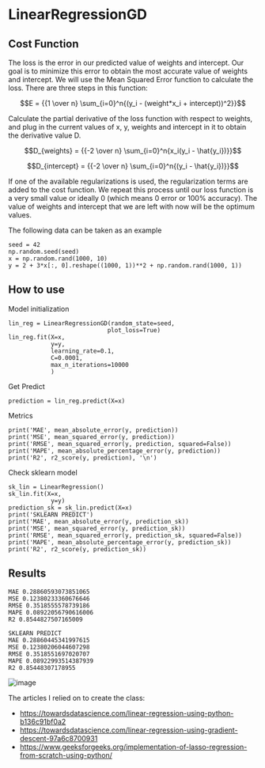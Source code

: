 # LinearRegressionGD
## Cost Function
The loss is the error in our predicted value of weights and intercept. Our goal is to minimize this error to obtain the most accurate value of weights and intercept.
We will use the Mean Squared Error function to calculate the loss. There are three steps in this function:

$$E = {{1 \over n} \sum_{i=0}^n{(y_i - (weight*x_i + intercept))^2}}$$

Calculate the partial derivative of the loss function with respect to weights, and plug in the current values of x, y, weights and intercept in it to obtain the derivative value D.

$$D_{weights} = {{-2 \over n} \sum_{i=0}^n{x_i(y_i - \hat{y_i})}}$$

$$D_{intercept} = {{-2 \over n} \sum_{i=0}^n{(y_i - \hat{y_i})}}$$

If one of the available regularizations is used, the regularization terms are added to the cost function.
We repeat this process until our loss function is a very small value or ideally 0 (which means 0 error or 100% accuracy). The value of weights and intercept that we are left with now will be the optimum values.

The following data can be taken as an example
```
seed = 42
np.random.seed(seed)
x = np.random.rand(1000, 10)
y = 2 + 3*x[:, 0].reshape((1000, 1))**2 + np.random.rand(1000, 1))
```
## How to use
Model initialization
```
lin_reg = LinearRegressionGD(random_state=seed,
                            plot_loss=True)
lin_reg.fit(X=x,
            y=y,
            learning_rate=0.1,
            C=0.0001,
            max_n_iterations=10000
            )
```
Get Predict
```
prediction = lin_reg.predict(X=x)
```
Metrics
```
print('MAE', mean_absolute_error(y, prediction))
print('MSE', mean_squared_error(y, prediction))
print('RMSE', mean_squared_error(y, prediction, squared=False))
print('MAPE', mean_absolute_percentage_error(y, prediction))
print('R2', r2_score(y, prediction), '\n')
```
Check sklearn model
```
sk_lin = LinearRegression()
sk_lin.fit(X=x, 
            y=y)
prediction_sk = sk_lin.predict(X=x)
print('SKLEARN PREDICT')
print('MAE', mean_absolute_error(y, prediction_sk))
print('MSE', mean_squared_error(y, prediction_sk))
print('RMSE', mean_squared_error(y, prediction_sk, squared=False))
print('MAPE', mean_absolute_percentage_error(y, prediction_sk))
print('R2', r2_score(y, prediction_sk))
```
## Results
```
MAE 0.28860593073851065
MSE 0.12380233360676646
RMSE 0.3518555578739186
MAPE 0.08922056790616006
R2 0.8544827507165009

SKLEARN PREDICT
MAE 0.28860445341997615
MSE 0.12380206044607298
RMSE 0.3518551697020707
MAPE 0.08922993514387939
R2 0.85448307178955
```
![image](https://user-images.githubusercontent.com/88197584/229348971-b3b33654-cc5c-42c5-b109-e3ec411e4bfd.png)

The articles I relied on to create the class:
 - https://towardsdatascience.com/linear-regression-using-python-b136c91bf0a2
 - https://towardsdatascience.com/linear-regression-using-gradient-descent-97a6c8700931
 - https://www.geeksforgeeks.org/implementation-of-lasso-regression-from-scratch-using-python/
